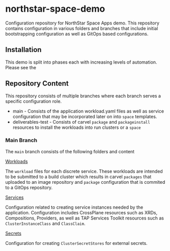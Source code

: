 # northstar-space-demo
Configuration repository for NorthStar Space Apps demo.  This repository contains configuration in various folders and branches
that include initial bootstrapping configuration as well as GitOps based configurations.

## Installation

This demo is split into phases each with increasing levels of automation.  Please see the 

## Repository Content

This repository consists of multiple branches where each branch serves a specific configuration role.

* main - Consists of the application workload.yaml files as well as service configuration that may be incorporated later on into `space` templates.
* deliverables-test - Consists of carvel `package` and `packageinstall` resources to install the workloads into run clusters or a `space`


### Main Branch

The `main` branch consists of the following folders and content  

[Workloads](workloads/README.md) 

The `workload` files for each discrete service.  These workloads are intended to be submitted to a build cluster which results in carvel `packages`
that uploaded to an image repository and `package` configuration that is commited to a GitOps repository.

[Services](services/README.md) 

Configuration related to creating service instances needed by the application.  Configuration includes CrossPlane resources such as XRDs, Compositions,
Providers, as well as TAP Services Toolkit resources such as `ClusterInstanceClass` and `ClassClaim`.  

[Secrets](secrets/README.md) 

Configuration for creating `ClusterSecretStores` for external secrets.   